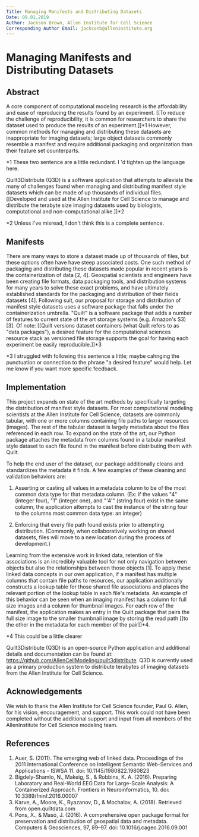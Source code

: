```yaml
---
Title: Managing Manifests and Distributing Datasets
Date: 09.01.2019
Author: Jackson Brown, Allen Institute for Cell Science
Corresponding Author Email: jacksonb@alleninstitute.org
---
```


# Managing Manifests and Distributing Datasets

## Abstract

A core component of computational modeling research is the affordability and ease of reproducing the results found by an experiment. [[To reduce the challenge of reproducibility, it is common for researchers to share the dataset used to produce the results of an experiment.]]*1 However, common methods for managing and distributing these datasets  are inappropriate for imaging datasets; large object datasets commonly resemble a manifest and require additional packaging and organization than their feature set counterparts.

*1 These two sentence are a little redundant. I 'd tighten up the language here.

Quilt3Distribute (Q3D) is a software application that attempts to alleviate the many of challenges found when managing and distributing manifest style datasets which can be made of up thousands of individual files. [[Developed and used at the Allen Institute for Cell Science to manage and distribute the terabyte size imaging datasets used by biologists, computational and non-computational alike.]]*2

*2 Unless I've misread, I don't think this is a complete sentence.

## Manifests

There are many ways to store a dataset made up of thousands of files, but these options often have have steep associated costs. One such method of packaging and distributing these datasets made popular in recent years is the containerization of data [2, 4]. Geospatial scientists and engineers have been creating file formats, data packaging tools, and distribution systems for many years to solve these exact problems, and have ultimately established standards for the packaging and distribution of their fields datasets [4]. Following suit, our proposal for storage and distribution of manifest style datasets uses a software package that falls under the containerization umbrella. "Quilt" is a software package that adds a number of features to current state of the art storage systems (e.g. Amazon's S3) [3]. Of note: [[Quilt versions dataset containers (what Quilt refers to as "data packages"), a desired feature for the computational sciences resource stack as versioned file storage supports the goal for having each experiment be easily reproducible.]]*3

*3 I struggled with following this sentence a little; maybe cahnging the punctuation or connection to the phrase "a desired feature" would help. Let me know if you want more specific feedback.

## Implementation

This project expands on state of the art methods by specifically targeting the distribution of manifest style datasets. For most computational modeling scientists at the Allen Institute for Cell Science, datasets are commonly tabular, with one or more columns containing file paths to larger resources (images). The rest of the tabular dataset is largely metadata about the files referenced in each row. To expand on the state of the art, our Python package attaches the metadata from columns found in a tabular manifest style dataset to each file found in the manifest before distributing them with Quilt.

To help the end user of the dataset, our package additionally cleans and standardizes the metadata it finds. A few examples of these cleaning and validation behaviors are:

1) Asserting or casting all values in a metadata column to be of the most common data type for that metadata column.
(Ex: if the values "4" (integer four), "1" (integer one), and "'4'" (string four) exist in the same column, the application attempts to cast the instance of the string four to the columns most common data type: an integer)

2) Enforcing that every file path found exists prior to attempting distribution. (Commonly, when collaboratively working on shared datasets, files will move to a new location during the process of development.)

Learning from the extensive work in linked data, retention of file associations is an incredibly valuable tool for not only navigation between objects but also the relationships between those objects [1]. To apply these linked data concepts in our own application, if a manifest has multiple columns that contain file paths to resources, our application additionally constructs a lookup table for those shared file associations and places the relevant portion of the lookup table in each file's metadata. An example of this behavior can be seen when an imaging manifest has a column for full size images and a column for thumbnail images. For each row of the manifest, the application makes an entry in the Quilt package that pairs the full size image to the smaller thumbnail image by storing the read path [[to the other in the metadata for each member of the pair]]*4.

*4 This could be a little clearer

Quilt3Distribute (Q3D) is an open-source Python application and additional details and documentation can be found at: https://github.com/AllenCellModeling/quilt3distribute. Q3D is currently used as a primary production system to distribute terabytes of imaging datasets from the Allen Institute for Cell Science.

## Acknowledgements

We wish to thank the Allen Institute for Cell Science founder, Paul G. Allen, for his vision, encouragement, and support. This work could not have been completed without the additional support and input from all members of the AllenInstitute for Cell Science modeling team.

## References

1. Auer, S. (2011). The emerging web of linked data. Proceedings of the 2011 International Conference on Intelligent Semantic Web-Services and Applications - ISWSA 11. doi: 10.1145/1980822.1980823
2. Bigdely-Shamlo, N., Makeig, S., & Robbins, K. A. (2016). Preparing Laboratory and Real-World EEG Data for Large-Scale Analysis: A Containerized Approach. Frontiers in Neuroinformatics, 10. doi: 10.3389/fninf.2016.00007
3. Karve, A., Moore, K., Ryazanov, D., & Mochalov, A. (2018). Retrieved from open.quiltdata.com
4. Pons, X., & Masó, J. (2016). A comprehensive open package format for preservation and distribution of geospatial data and metadata. Computers & Geosciences, 97, 89–97. doi: 10.1016/j.cageo.2016.09.001
